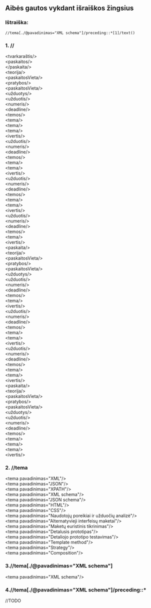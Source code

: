 ## Aibės gautos vykdant išraiškos žingsius
### Ištraiška:
```
//tema[./@pavadinimas="XML schema"]/preceding::*[1]/text()
```
### 1. //  
\<tvarkaraštis/>   
\<paskaitos/>  
\</paskaita/>  
\<teorija/>  
\<paskaitosVieta/>  
\<pratybos/>  
\<paskaitosVieta/>  
\<užduotys/>  
\<užduotis/>  
\<numeris/>  
\<deadline/>  
\<temos/>  
\<tema/>  
\<tema/>  
\<tema/>  
\<ivertis/>  
\<užduotis/>  
\<numeris/>  
\<deadline/>  
\<temos/>  
\<tema/>  
\<tema/>  
\<ivertis/>  
\<užduotis/>  
\<numeris/>  
\<deadline/>  
\<temos/>  
\<tema/>  
\<tema/>  
\<ivertis/>  
\<užduotis/>  
\<numeris/>  
\<deadline/>  
\<temos/>  
\<tema/>  
\<ivertis/>  
\<paskaita/>  
\<teorija/>  
\<paskaitosVieta/>  
\<pratybos/>  
\<paskaitosVieta/>  
\<užduotys/>  
\<užduotis/>  
\<numeris/>  
\<deadline/>  
\<temos/>  
\<tema/>  
\<ivertis/>  
\<užduotis/>  
\<numeris/>  
\<deadline/>  
\<temos/>  
\<tema/>  
\<tema/>  
\<ivertis/>  
\<užduotis/>  
\<numeris/>  
\<deadline/>  
\<temos/>  
\<tema/>  
\<tema/>  
\<ivertis/>  
\<paskaita/>  
\<teorija/>  
\<paskaitosVieta/>  
\<pratybos/>  
\<paskaitosVieta/>  
\<užduotys/>  
\<užduotis/>  
\<numeris/>  
\<deadline/>  
\<temos/>  
\<tema/>  
\<tema/>  
\<tema/>  
\<ivertis/>  

### 2. //tema
\<tema pavadinimas="XML"/>  
\<tema pavadinimas="JSON"/>  
\<tema pavadinimas="XPATH"/>  
\<tema pavadinimas="XML schema"/>  
\<tema pavadinimas="JSON schema"/>  
\<tema pavadinimas="HTML"/>  
\<tema pavadinimas="CSS"/>  
\<tema pavadinimas="Naudotojų poreikiai ir užduočių analizė"/>  
\<tema pavadinimas="Alternatyvieji interfeisų maketai"/>  
\<tema pavadinimas="Maketų euristinis tikrinimas"/>  
\<tema pavadinimas="Detalusis prototipas"/>  
\<tema pavadinimas="Detaliojo prototipo testavimas"/>  
\<tema pavadinimas="Template method"/>  
\<tema pavadinimas="Strategy"/>  
\<tema pavadinimas="Composition"/>  

### 3.//tema[./@pavadinimas="XML schema"]
\<tema pavadinimas="XML schema"/>

### 4.//tema[./@pavadinimas="XML&nbsp;schema"]/preceding::*

//TODO
